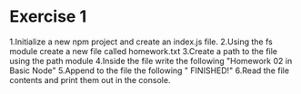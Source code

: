 # Exercise 1

1.Initialize a new npm project and create an index.js file.
2.Using the fs module create a new file called homework.txt
3.Create a path to the file using the path module
4.Inside the file write the following "Homework 02 in Basic Node"
5.Append to the file the following " FINISHED!"
6.Read the file contents and print them out in the console.
